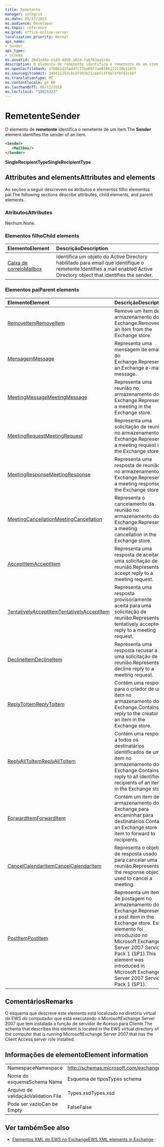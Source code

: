 ```yaml
---
title: Remetente
manager: sethgros
ms.date: 09/17/2015
ms.audience: Developer
ms.topic: reference
ms.prod: office-online-server
localization_priority: Normal
api_name:
- Sender
api_type:
- schema
ms.assetid: 26d1a46e-e1d3-44b8-a02d-fa6f83aa5cda
description: O elemento de remetente identifica o remetente de um item.
ms.openlocfilehash: a7b06543fadd7cf7ae05f7ae8f86122138e11076
ms.sourcegitcommit: 34041125dc8c5f993b21cebfc4f8b72f0fd2cb6f
ms.translationtype: MT
ms.contentlocale: pt-BR
ms.lasthandoff: 06/11/2018
ms.locfileid: "19825323"
---
```

# <a name="sender"></a><span data-ttu-id="9f5d7-103">Remetente</span><span class="sxs-lookup"><span data-stu-id="9f5d7-103">Sender</span></span>

<span data-ttu-id="9f5d7-104">O elemento de **remetente** identifica o remetente de um item.</span><span class="sxs-lookup"><span data-stu-id="9f5d7-104">The **Sender** element identifies the sender of an item.</span></span> 
  
```xml
<Sender>
   <Mailbox/>
</Sender>
```

 <span data-ttu-id="9f5d7-105">**SingleRecipientType**</span><span class="sxs-lookup"><span data-stu-id="9f5d7-105">**SingleRecipientType**</span></span>
## <a name="attributes-and-elements"></a><span data-ttu-id="9f5d7-106">Attributes and elements</span><span class="sxs-lookup"><span data-stu-id="9f5d7-106">Attributes and elements</span></span>

<span data-ttu-id="9f5d7-107">As seções a seguir descrevem os atributos e elementos filho elementos pai.</span><span class="sxs-lookup"><span data-stu-id="9f5d7-107">The following sections describe attributes, child elements, and parent elements.</span></span>
  
### <a name="attributes"></a><span data-ttu-id="9f5d7-108">Atributos</span><span class="sxs-lookup"><span data-stu-id="9f5d7-108">Attributes</span></span>

<span data-ttu-id="9f5d7-109">Nenhum.</span><span class="sxs-lookup"><span data-stu-id="9f5d7-109">None.</span></span>
  
### <a name="child-elements"></a><span data-ttu-id="9f5d7-110">Elementos filho</span><span class="sxs-lookup"><span data-stu-id="9f5d7-110">Child elements</span></span>

|<span data-ttu-id="9f5d7-111">**Elemento**</span><span class="sxs-lookup"><span data-stu-id="9f5d7-111">**Element**</span></span>|<span data-ttu-id="9f5d7-112">**Descrição**</span><span class="sxs-lookup"><span data-stu-id="9f5d7-112">**Description**</span></span>|
|:-----|:-----|
|[<span data-ttu-id="9f5d7-113">Caixa de correio</span><span class="sxs-lookup"><span data-stu-id="9f5d7-113">Mailbox</span></span>](mailbox.md) <br/> |<span data-ttu-id="9f5d7-114">Identifica um objeto do Active Directory habilitado para email que identifique o remetente.</span><span class="sxs-lookup"><span data-stu-id="9f5d7-114">Identifies a mail enabled Active Directory object that identifies the sender.</span></span>  <br/> |
   
### <a name="parent-elements"></a><span data-ttu-id="9f5d7-115">Elementos pai</span><span class="sxs-lookup"><span data-stu-id="9f5d7-115">Parent elements</span></span>

|<span data-ttu-id="9f5d7-116">**Elemento**</span><span class="sxs-lookup"><span data-stu-id="9f5d7-116">**Element**</span></span>|<span data-ttu-id="9f5d7-117">**Descrição**</span><span class="sxs-lookup"><span data-stu-id="9f5d7-117">**Description**</span></span>|
|:-----|:-----|
|[<span data-ttu-id="9f5d7-118">RemoveItem</span><span class="sxs-lookup"><span data-stu-id="9f5d7-118">RemoveItem</span></span>](removeitem.md) <br/> |<span data-ttu-id="9f5d7-119">Remove um item de armazenamento do Exchange.</span><span class="sxs-lookup"><span data-stu-id="9f5d7-119">Removes an item from the Exchange store.</span></span>  <br/> |
|[<span data-ttu-id="9f5d7-120">Mensagem</span><span class="sxs-lookup"><span data-stu-id="9f5d7-120">Message</span></span>](message-ex15websvcsotherref.md) <br/> |<span data-ttu-id="9f5d7-121">Representa uma mensagem de email do Exchange.</span><span class="sxs-lookup"><span data-stu-id="9f5d7-121">Represents an Exchange e-mail message.</span></span>  <br/> |
|[<span data-ttu-id="9f5d7-122">MeetingMessage</span><span class="sxs-lookup"><span data-stu-id="9f5d7-122">MeetingMessage</span></span>](meetingmessage.md) <br/> |<span data-ttu-id="9f5d7-123">Representa uma reunião no armazenamento do Exchange.</span><span class="sxs-lookup"><span data-stu-id="9f5d7-123">Represents a meeting in the Exchange store.</span></span>  <br/> |
|[<span data-ttu-id="9f5d7-124">MeetingRequest</span><span class="sxs-lookup"><span data-stu-id="9f5d7-124">MeetingRequest</span></span>](meetingrequest.md) <br/> |<span data-ttu-id="9f5d7-125">Representa uma solicitação de reunião no armazenamento do Exchange.</span><span class="sxs-lookup"><span data-stu-id="9f5d7-125">Represents a meeting request in the Exchange store.</span></span>  <br/> |
|[<span data-ttu-id="9f5d7-126">MeetingResponse</span><span class="sxs-lookup"><span data-stu-id="9f5d7-126">MeetingResponse</span></span>](meetingresponse.md) <br/> |<span data-ttu-id="9f5d7-127">Representa uma resposta de reunião no armazenamento do Exchange.</span><span class="sxs-lookup"><span data-stu-id="9f5d7-127">Represents a meeting response in the Exchange store.</span></span>  <br/> |
|[<span data-ttu-id="9f5d7-128">MeetingCancellation</span><span class="sxs-lookup"><span data-stu-id="9f5d7-128">MeetingCancellation</span></span>](meetingcancellation.md) <br/> |<span data-ttu-id="9f5d7-129">Representa o cancelamento da reunião no armazenamento do Exchange.</span><span class="sxs-lookup"><span data-stu-id="9f5d7-129">Represents a meeting cancellation in the Exchange store.</span></span>  <br/> |
|[<span data-ttu-id="9f5d7-130">AcceptItem</span><span class="sxs-lookup"><span data-stu-id="9f5d7-130">AcceptItem</span></span>](acceptitem.md) <br/> |<span data-ttu-id="9f5d7-131">Representa uma resposta de aceitar a uma solicitação de reunião.</span><span class="sxs-lookup"><span data-stu-id="9f5d7-131">Represents an accept reply to a meeting request.</span></span>  <br/> |
|[<span data-ttu-id="9f5d7-132">TentativelyAcceptItem</span><span class="sxs-lookup"><span data-stu-id="9f5d7-132">TentativelyAcceptItem</span></span>](tentativelyacceptitem.md) <br/> |<span data-ttu-id="9f5d7-133">Representa uma resposta provisoriamente aceita para uma solicitação de reunião.</span><span class="sxs-lookup"><span data-stu-id="9f5d7-133">Represents a tentatively accepted reply to a meeting request.</span></span>  <br/> |
|[<span data-ttu-id="9f5d7-134">DeclineItem</span><span class="sxs-lookup"><span data-stu-id="9f5d7-134">DeclineItem</span></span>](declineitem.md) <br/> |<span data-ttu-id="9f5d7-135">Representa uma resposta recusar a uma solicitação de reunião.</span><span class="sxs-lookup"><span data-stu-id="9f5d7-135">Represents a decline reply to a meeting request.</span></span>  <br/> |
|[<span data-ttu-id="9f5d7-136">ReplyToItem</span><span class="sxs-lookup"><span data-stu-id="9f5d7-136">ReplyToItem</span></span>](replytoitem.md) <br/> |<span data-ttu-id="9f5d7-137">Contém uma resposta para o criador de um item no armazenamento do Exchange.</span><span class="sxs-lookup"><span data-stu-id="9f5d7-137">Contains a reply to the creator of an item in the Exchange store.</span></span>  <br/> |
|[<span data-ttu-id="9f5d7-138">ReplyAllToItem</span><span class="sxs-lookup"><span data-stu-id="9f5d7-138">ReplyAllToItem</span></span>](replyalltoitem.md) <br/> |<span data-ttu-id="9f5d7-139">Contém uma resposta a todos os destinatários identificados de um item no armazenamento do Exchange.</span><span class="sxs-lookup"><span data-stu-id="9f5d7-139">Contains a reply to all identified recipients of an item in the Exchange store.</span></span>  <br/> |
|[<span data-ttu-id="9f5d7-140">ForwardItem</span><span class="sxs-lookup"><span data-stu-id="9f5d7-140">ForwardItem</span></span>](forwarditem.md) <br/> |<span data-ttu-id="9f5d7-141">Contém um item de armazenamento do Exchange para encaminhar para destinatários.</span><span class="sxs-lookup"><span data-stu-id="9f5d7-141">Contains an Exchange store item to forward to recipients.</span></span>  <br/> |
|[<span data-ttu-id="9f5d7-142">CancelCalendarItem</span><span class="sxs-lookup"><span data-stu-id="9f5d7-142">CancelCalendarItem</span></span>](cancelcalendaritem.md) <br/> |<span data-ttu-id="9f5d7-143">Representa o objeto de resposta usado para cancelar uma reunião.</span><span class="sxs-lookup"><span data-stu-id="9f5d7-143">Represents the response object used to cancel a meeting.</span></span>  <br/> |
|[<span data-ttu-id="9f5d7-144">PostItem</span><span class="sxs-lookup"><span data-stu-id="9f5d7-144">PostItem</span></span>](postitem.md) <br/> |<span data-ttu-id="9f5d7-145">Representa um item de postagem no armazenamento do Exchange.</span><span class="sxs-lookup"><span data-stu-id="9f5d7-145">Represents a post item in the Exchange store.</span></span> <span data-ttu-id="9f5d7-146">Este elemento foi introduzido no Microsoft Exchange Server 2007 Service Pack 1 (SP1).</span><span class="sxs-lookup"><span data-stu-id="9f5d7-146">This element was introduced in Microsoft Exchange Server 2007 Service Pack 1 (SP1).</span></span>  <br/> |
   
## <a name="remarks"></a><span data-ttu-id="9f5d7-147">Comentários</span><span class="sxs-lookup"><span data-stu-id="9f5d7-147">Remarks</span></span>

<span data-ttu-id="9f5d7-148">O esquema que descreve este elemento está localizado no diretório virtual do EWS do computador que está executando o MicrosoftExchange Server 2007 que tem instalada a função de servidor de Acesso para Cliente.</span><span class="sxs-lookup"><span data-stu-id="9f5d7-148">The schema that describes this element is located in the EWS virtual directory of the computer that is running MicrosoftExchange Server 2007 that has the Client Access server role installed.</span></span>
  
## <a name="element-information"></a><span data-ttu-id="9f5d7-149">Informações de elemento</span><span class="sxs-lookup"><span data-stu-id="9f5d7-149">Element information</span></span>

|||
|:-----|:-----|
|<span data-ttu-id="9f5d7-150">Namespace</span><span class="sxs-lookup"><span data-stu-id="9f5d7-150">Namespace</span></span>  <br/> |http://schemas.microsoft.com/exchange/services/2006/types  <br/> |
|<span data-ttu-id="9f5d7-151">Nome do esquema</span><span class="sxs-lookup"><span data-stu-id="9f5d7-151">Schema Name</span></span>  <br/> |<span data-ttu-id="9f5d7-152">Esquema de tipos</span><span class="sxs-lookup"><span data-stu-id="9f5d7-152">Types schema</span></span>  <br/> |
|<span data-ttu-id="9f5d7-153">Arquivo de validação</span><span class="sxs-lookup"><span data-stu-id="9f5d7-153">Validation File</span></span>  <br/> |<span data-ttu-id="9f5d7-154">Types.xsd</span><span class="sxs-lookup"><span data-stu-id="9f5d7-154">Types.xsd</span></span>  <br/> |
|<span data-ttu-id="9f5d7-155">Pode ser vazio</span><span class="sxs-lookup"><span data-stu-id="9f5d7-155">Can be Empty</span></span>  <br/> |<span data-ttu-id="9f5d7-156">False</span><span class="sxs-lookup"><span data-stu-id="9f5d7-156">False</span></span>  <br/> |
   
## <a name="see-also"></a><span data-ttu-id="9f5d7-157">Ver também</span><span class="sxs-lookup"><span data-stu-id="9f5d7-157">See also</span></span>



- [<span data-ttu-id="9f5d7-158">Elementos XML do EWS no Exchange</span><span class="sxs-lookup"><span data-stu-id="9f5d7-158">EWS XML elements in Exchange</span></span>](ews-xml-elements-in-exchange.md)

